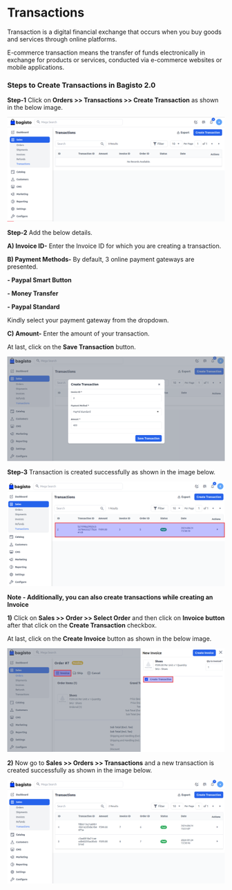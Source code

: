 # Transactions

Transaction is a digital financial exchange that occurs when you buy goods and services through online platforms. 

E-commerce transaction means the transfer of funds electronically in exchange for products or services, conducted via e-commerce websites or mobile applications.

### Steps to Create Transactions in Bagisto 2.0

**Step-1** Click on **Orders >> Transactions >> Create Transaction** as shown in the below image.

 ![Create Transactions](../../assets/2.2.0/images/orders/createTransaction.png)

**Step-2** Add the below details.

**A) Invoice ID-** Enter the Invoice ID for which you are creating a transaction.

**B) Payment Methods-** By default, 3 online payment gateways are presented.

**- Paypal Smart Button**

**- Money Transfer**

**- Paypal Standard**

Kindly select your payment gateway from the dropdown.

**C) Amount-** Enter the amount of your transaction.

At last, click on the **Save Transaction** button.

 ![Create Transactions](../../assets/2.2.0/images/orders/saveTransaction.png)

**Step-3** Transaction is created successfully as shown in the image below.

 ![Create Transactions](../../assets/2.2.0/images/orders/transactionGrid.png)

**Note - Additionally, you can also create transactions while creating an Invoice**

**1)** Click on **Sales >> Order >> Select Order** and then click on **Invoice button** after that click on the **Create Transaction** checkbox.

At last, click on the **Create Invoice** button as shown in the below image.

 ![Create Transactions](../../assets/2.2.0/images/orders/other.png)

**2)** Now go to **Sales >> Orders >> Transactions** and a new transaction is created successfully as shown in the image below.

 ![Create Transactions](../../assets/2.2.0/images/orders/transactionOutput.png)


